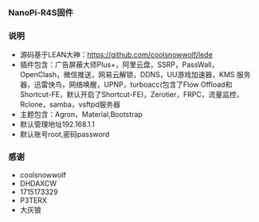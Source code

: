 ### NanoPi-R4S固件

### 说明 

- 源码基于LEAN大神：https://github.com/coolsnowwolf/lede
- 插件包含：广告屏蔽大师Plus+，阿里云盘，SSRP，PassWall，OpenClash，微信推送，网易云解锁，DDNS，UU游戏加速器，KMS 服务器，迅雷快鸟，网络唤醒，UPNP，turboacc(包含了Flow Offload和Shortcut-FE，默认开启了Shortcut-FE)，Zerotier，FRPC，流量监控，Rclone，samba，vsftpd服务器
- 主题包含：Agron，Material,Bootstrap
- 默认管理地址192.168.1.1
- 默认账号root,密码password

### 感谢

- coolsnowwolf
- DHDAXCW
- 1715173329
- P3TERX
- 大灰狼
